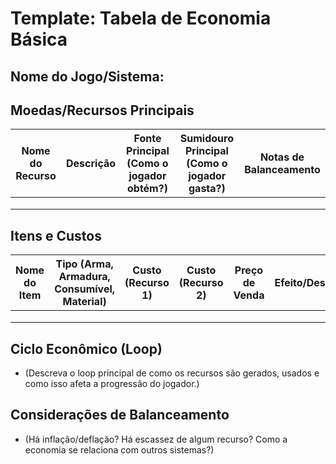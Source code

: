 # Template: Tabela de Economia Básica

## Nome do Jogo/Sistema:

## Moedas/Recursos Principais

| Nome do Recurso | Descrição | Fonte Principal (Como o jogador obtém?) | Sumidouro Principal (Como o jogador gasta?) | Notas de Balanceamento |
|-----------------|-----------|-----------------------------------------|---------------------------------------------|------------------------|
|                 |           |                                         |                                             |                        |
|                 |           |                                         |                                             |                        |
|                 |           |                                         |                                             |                        |

## Itens e Custos

| Nome do Item | Tipo (Arma, Armadura, Consumível, Material) | Custo (Recurso 1) | Custo (Recurso 2) | Preço de Venda | Efeito/Descrição | Notas de Balanceamento |
|--------------|---------------------------------------------|-------------------|-------------------|----------------|------------------|------------------------|
|              |                                             |                   |                   |                |                  |                        |
|              |                                             |                   |                   |                |                  |                        |
|              |                                             |                   |                   |                |                  |                        |

## Ciclo Econômico (Loop)
*   (Descreva o loop principal de como os recursos são gerados, usados e como isso afeta a progressão do jogador.)

## Considerações de Balanceamento
*   (Há inflação/deflação? Há escassez de algum recurso? Como a economia se relaciona com outros sistemas?)
